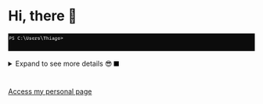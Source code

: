 # Hi, there 👋

![Welcome](./assets/welcomes.gif)

<details>
  <summary markdown="span">Expand to see more details 😎 <img height="10" src="assets/keyboard_cursor.gif"/> </summary>

```dart
import './me.dart';
import './value_and_quality.dart';

class About extends Me {

 // Here's an of my biggest goals ever 🎯
 ValueAndQuality futureGoal() => ValueAndQuality(
        target:
            'Use technology to help people and solve problems wherever I go 💗',
      );



  // A little About myself 👨🏾‍💻
  var ABOUT_ME = Me(
    name: 'Thiago Silva',
    workplace: Workplace(
      company: 'STJ - Superior Tribunal de Justiça',
      position: 'Full-Stack Web Developer',
      level: 'Intern',
    ), // Workplace



    // Some skills i have used 💻
    skills: [
      'Flutter',
      'Dart',
      'java',
      'Spring Boot',
      'JavaScript',
      'TypeScript',
      'Angular',
      'GitFlow',
      'SQL',
      'C',
    ],



    // Some skills i have learning 👨🏾‍🎓
    learning: [
      'Regex',
      'MongoDB',
      'MySQL',
      'PostgreSQL',
      'SQL Server',
      'Aqueduct',
      'Adobe XD',
      'Adobe Illustrator',
      'ReactJS',
      'React Native',
      'Node.js',
      'Python',
    ],
  ); // Me
}
```

<img src="assets/walking_person.png">

</details>

#
<a href="https://thiago-silva.netlify.app/#/" target="_blank">Access my personal page</a>